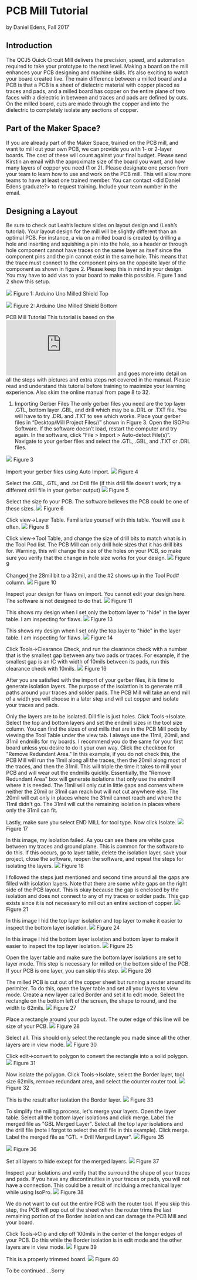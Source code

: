 # PCB Mill Tutorial

by Daniel Edens, Fall 2017

## Introduction
The QCJ5 Quick Circuit Mill delivers the precision, speed, and automation required to take your prototype to the next level. Making a board on the mill enhances your PCB designing and machine skills. It’s also exciting to watch your board created live. The main difference between a milled board and a PCB is that a PCB is a sheet of dielectric material with copper placed as traces and pads, and a milled board has copper on the entire plane of two faces with a dielectric in between and traces and pads are defined by cuts. On the milled board, cuts are made through the copper and into the dielectric to completely isolate any sections of copper.

## Part of the Maker Space?

If you are already part of the Maker Space, trained on the PCB mill, and want to mill out your own PCB, we can provide you with 1- or 2-layer boards. The cost of these will count against your final budget. Please send Kirstin an email with the approximate size of the board you want, and how many layers of copper you need (1 or 2).
Please designate one person from your team to learn how to use and work on the PCB mill. This will allow more teams to have at least one trained member. You can contact <did Daniel Edens graduate?> to request training. Include your team number in the email.

## Designing a Layout

Be sure to check out Leah’s lecture slides on layout design and (Leah’s tutorial). Your layout design for the mill will be slightly different than an optimal PCB. For instance, a via on a milled board is created by drilling a hole and inserting and squishing a pin into the hole, so a header or through hole component cannot have traces on the same layer as itself since the component pins and the pin cannot exist in the same hole. This means that the trace must connect to the component pins on the opposite layer of the component as shown in figure 2. Please keep this in mind in your design. You may have to add vias to your board to make this possible. Figure 1 and 2 show this setup.

![](./Images/UnoMilledPCBTop.JPG)
Figure 1: Arduino Uno Milled Shield Top

![](./Images/UnoMilledPCBBottom.JPG)
Figure 2: Arduino Uno Milled Shield Bottom

PCB Mill Tutorial
This tutorial is based on the ![QCJ5 manual](https://ece.uncc.edu/sites/ece.uncc.edu/files/media/isoproj5.pdf) and goes more into detail on all the steps with pictures and extra steps not covered in the manual. Please read and understand this tutorial before training to maximize your learning experience. Also skim the online manual from page 8 to 32.

1) Importing Gerber Files
The only gerber files you need are the top layer .GTL, bottom layer .GBL, and drill which may be a .DRL or .TXT file. You will have to try .DRL and .TXT to see which works.
Place your gerber files in “Desktop/Mill Project Files/<your net id folder>/<project name>” shown in Figure 3. Open the ISOPro Software. If the software doesn’t load, restart the computer and try again. In the software, click “File > Import > Auto-detect File(s)”. Navigate to your gerber files and select the .GTL, .GBL, and .TXT or .DRL files.

![](./Images/1.JPG)
Figure 3

Import your gerber files using Auto Import.
![](./Images/2.JPG)
Figure 4

Select the .GBL, .GTL, and .txt Drill file (if this drill file doesn't work, try a different drill file in your gerber output)
![](./Images/3.JPG)
Figure 5

Select the size fo your PCB. The software believes the PCB could be one of these sizes.
![](./Images/4.JPG)
Figure 6

Click view->Layer Table. Familiarize yourself with this table. You will use it often.
![](./Images/6.JPG)
Figure 8

Click view->Tool Table, and change the size of drill bits to match what is in the Tool Pod list. The PCB Mill can only drill hole sizes that it has drill bits for. Warning, this will change the size of the holes on your PCB, so make sure you verify that the change in hole size works for your design.
![](./Images/7.JPG)
Figure 9

Changed the 28mil bit to a 32mil, and the #2 shows up in the Tool Pod# column.
![](./Images/8.JPG)
Figure 10

Inspect your design for flaws on import. You cannot edit your design here. The software is not designed to do that.
![](./Images/9.JPG)
Figure 11

This shows my design when I set only the bottom layer to "hide" in the layer table. I am inspecting for flaws.
![](./Images/11.JPG)
Figure 13

This shows my design when I set only the top layer to "hide" in the layer table. I am inspecting for flaws.
![](./Images/12.JPG)
Figure 14

Click Tools->Clearance Check, and run the clearance check with a number that is the smallest gap between any two pads or traces. For example, if the smallest gap is an IC with width of 10mils between its pads, run this clearance check with 10mils.
![](./Images/14.JPG)
Figure 16

After you are satisfied with the import of your gerber files, it is time to generate isolation layers. The purpose of the isolattion is to generate mill paths around your traces and solder pads. The PCB Mill will take an end mill of a width you will choose in a later step and will cut copper and isolate your traces and pads.

Only the layers are to be isolated. Dill file is just holes. Click Tools->Isolate. Select the top and bottom layers and set the endmill sizes in the tool size column. You can find the sizes of end mills that are in the PCB Mill pods by viewing the Tool Table under the view tab. I always use the 11mil, 20mil, and 31mil endmills for my boards. I recommend you do the same for your first board unless you desire to do it your own way. Click the checkbox for "Remove Redundant Area." In this example, if you do not check this, the PCB Mill will run the 11mil along all the traces, then the 20mil along most of the traces, and then the 31mil. This will triple the time it takes to mill your PCB and will wear out the endmills quickly. Essentially, the "Remove Redundant Area" box will generate isolations that only use the endmill where it is needed. The 11mil will only cut in little gaps and corners where neither the 20mil or 31mil can reach but will not cut anywhere else. The 20mil will cut only in places where the 31mil cannot reach and where the 11mil didn't go. The 31mil will cut the remaining isolation in places where only the 31mil can fit.

Lastly, make sure you select END MILL for tool type. Now click Isolate.
![](./Images/15.JPG)
Figure 17

In this image, my isolation failed. As you can see there are white gaps between my traces and ground plane. This is common for the software to do this. If this occurs, go to layer table, delete the isolation layer, save your project, close the software, reopen the software, and repeat the steps for isolating the layers.
![](./Images/16.JPG)
Figure 18

I followed the steps just mentioned and second time around all the gaps are filled with isolation layers. Note that there are some white gaps on the right side of the PCB layout. This is okay because the gap is enclosed by the isolation and does not connect to any of my traces or solder pads. This gap exists since it is not necessary to mill out an entire section of copper.
![](./Images/19.JPG)
Figure 21

In this image I hid the top layer isolation and top layer to make it easier to inspect the bottom layer isolation.
![](./Images/22.JPG)
Figure 24

In this image I hid the bottom layer isolation and bottom layer to make it easier to inspect the top layer isolation.
![](./Images/23.JPG)
Figure 25

Open the layer table and make sure the bottom layer isolations are set to layer mode. This step is necessary for milled on the bottom side of the PCB. If your PCB is one layer, you can skip this step.
![](./Images/24.JPG)
Figure 26

The milled PCB is cut out of the copper sheet but running a router around its perimiter. To do this, open the layer table and set all your layers to view mode. Create a new layer called Border and set it to edit mode. Select the rectangle on the bottom left of the screen, the shape to round, and the width to 62mils.
![](./Images/25.JPG)
Figure 27

Place a rectangle around your pcb layout. The outer edge of this line will be size of your PCB.
![](./Images/26.JPG)
Figure 28

Select all. This should only select the rectangle you made since all the other layers are in view mode.
![](./Images/28.JPG)
Figure 30

Click edit->convert to polygon to convert the rectangle into a solid polygon.
![](./Images/29.JPG)
Figure 31

Now isolate the polygon. Click Tools->Isolate, select the Border layer, tool size 62mils, remove redundant area, and select the counter router tool.
![](./Images/30.JPG)
Figure 32

This is the result after isolation the Border layer.
![](./Images/31.JPG)
Figure 33

To simplify the milling process, let's merge your layers. Open the layer table. Select all the bottom layer isolations and click merge. Label the merged file as "GBL Merged Layer". Select all the top layer isolations and the drill file (note I forgot to select the drill file in this example). Click merge. Label the merged file as "GTL + Drill Merged Layer".
![](./Images/33.JPG)
Figure 35

![](./Images/34.JPG)
Figure 36

Set all layers to hide except for the merged layers.
![](./Images/35.JPG)
Figure 37

Inspect your isolations and verify that the surround the shape of your traces and pads. If you have any discontinuities in your traces or pads, you will not have a connection. This could be a result of inclduing a mechanical layer while using IsoPro.
![](./Images/36.JPG)
Figure 38

We do not want to cut out the entire PCB with the router tool. If you skip this step, the PCB will pop out of the sheet when the router trims the last remaining portion of the Border isolation and can damage the PCB Mill and your board.

Click Tools->Clip and clip off 100mils in the center of the longer edges of your PCB. Do this while the Border isolation is in edit mode and the other layers are in view mode.
![](./Images/37.JPG)
Figure 39

This is a properly trimmed board.
![](./Images/38.JPG)
Figure 40

To be continued....Sorry
